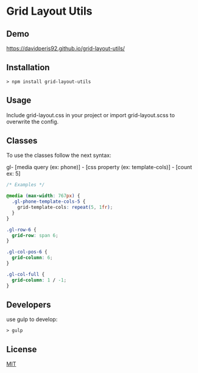 # Grid Layout Utils


## Demo
https://davidperis92.github.io/grid-layout-utils/


## Installation

```
> npm install grid-layout-utils
```



## Usage

Include grid-layout.css in your project or import grid-layout.scss to overwrite the  config.



## Classes

To use the classes follow the next syntax: 

gl- [media query (ex: phone)] - [css property (ex: template-cols)] - [count ex: 5]

```css
/* Examples */

@media (max-width: 767px) {
  .gl-phone-template-cols-5 {
    grid-template-cols: repeat(5, 1fr);
  }
}

.gl-row-6 {
  grid-row: span 6;
}

.gl-col-pos-6 {
  grid-column: 6;
}

.gl-col-full {
  grid-column: 1 / -1;
}
```



## Developers

use gulp to develop:

```
> gulp
```



## License

[MIT](https://opensource.org/licenses/MIT)
